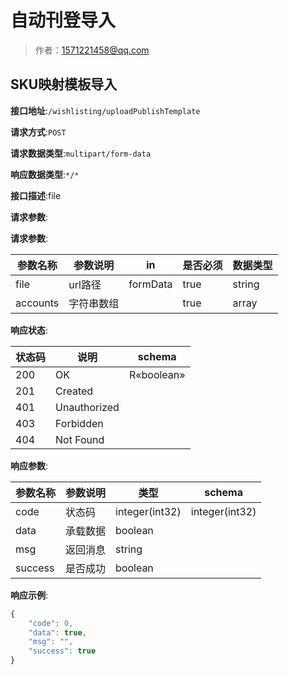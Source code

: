 # 自动刊登导入

> 作者：1571221458@qq.com

## SKU映射模板导入


**接口地址**:`/wishlisting/uploadPublishTemplate`


**请求方式**:`POST`


**请求数据类型**:`multipart/form-data`


**响应数据类型**:`*/*`


**接口描述**:file


**请求参数**:


**请求参数**:


| 参数名称 | 参数说明 | in    | 是否必须 | 数据类型 |
| -------- | -------- | ----- | -------- | -------- |
|file|url路径|formData|true|string|
|accounts|字符串数组||true|array|


**响应状态**:


| 状态码 | 说明 | schema |
| -------- | -------- | ----- | 
|200|OK|R«boolean»|
|201|Created||
|401|Unauthorized||
|403|Forbidden||
|404|Not Found||


**响应参数**:


| 参数名称 | 参数说明 | 类型 | schema |
| -------- | -------- | ----- |----- | 
|code|状态码|integer(int32)|integer(int32)|
|data|承载数据|boolean||
|msg|返回消息|string||
|success|是否成功|boolean||


**响应示例**:
```javascript
{
	"code": 0,
	"data": true,
	"msg": "",
	"success": true
}
```